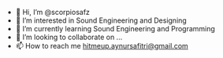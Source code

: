 - 👋 Hi, I’m @scorpiosafz
- 👀 I’m interested in Sound Engineering and Designing 
- 🌱 I’m currently learning Sound Engineering and Programming 
- 💞️ I’m looking to collaborate on ...
- 📫 How to reach me hitmeup.aynursafitri@gmail.com

<!---
scorpiosafz/scorpiosafz is a ✨ special ✨ repository because its `README.md` (this file) appears on your GitHub profile.
You can click the Preview link to take a look at your changes.
--->
